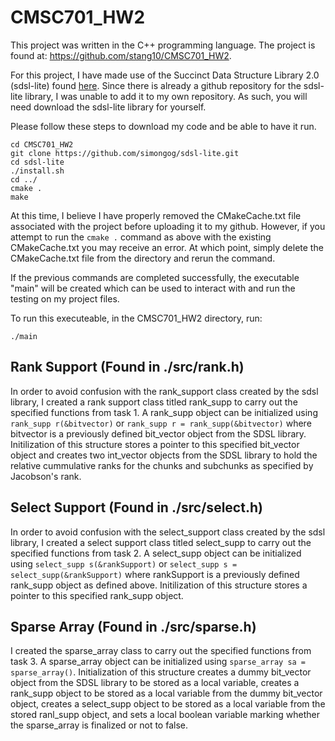 # CMSC701_HW2

This project was written in the C++ programming language. The project is found at: https://github.com/stang10/CMSC701_HW2. 

For this project, I have made use of the Succinct Data Structure Library 2.0 (sdsl-lite) found [here](https://github.com/simongog/sdsl-lite). Since there is already a github repository for the sdsl-lite library, I was unable to add it to my own repository. As such, you will need download the sdsl-lite library for yourself. 

Please follow these steps to download my code and be able to have it run. 

```git clone git@github.com:stang10/CMSC701_HW2.git
cd CMSC701_HW2
git clone https://github.com/simongog/sdsl-lite.git
cd sdsl-lite
./install.sh
cd ../
cmake . 
make
```

At this time, I believe I have properly removed the CMakeCache.txt file associated with the project before uploading it to my github. However, if you attempt to run the `cmake .` command as above with the existing CMakeCache.txt you may receive an error. At which point, simply delete the CMakeCache.txt file from the directory and rerun the command. 

If the previous commands are completed successfully, the executable "main" will be created which can be used to interact with and run the testing on my project files. 

To run this executeable, in the CMSC701_HW2 directory, run: 
```
./main
```

## Rank Support (Found in ./src/rank.h)
In order to avoid confusion with the rank_support class created by the sdsl library, I created a rank support class titled rank_supp to carry out the specified functions from task 1. A rank_supp object can be initialized using `rank_supp r(&bitvector)` or `rank_supp r = rank_supp(&bitvector)` where bitvector is a previously defined bit_vector object from the SDSL library. Initilization of this structure stores a pointer to this specified bit_vector object and creates two int_vector objects from the SDSL library to hold the relative cummulative ranks for the chunks and subchunks as specified by Jacobson's rank. 

## Select Support (Found in ./src/select.h)
In order to avoid confusion with the select_support class created by the sdsl library, I created a select support class titled select_supp to carry out the specified functions from task 2. A select_supp object can be initialized using `select_supp s(&rankSupport)` or `select_supp s = select_supp(&rankSupport)` where rankSupport is a previously defined rank_supp object as defined above. Initilization of this structure stores a pointer to this specified rank_supp object. 

## Sparse Array (Found in ./src/sparse.h)
I created the sparse_array class to carry out the specified functions from task 3. A sparse_array object can be initialized using `sparse_array sa = sparse_array()`. Initialization of this structure creates a dummy bit_vector object from the SDSL library to be stored as a local variable, creates a rank_supp object to be stored as a local variable from the dummy bit_vector object, creates a select_supp object to be stored as a local variable from the stored ranl_supp object, and sets a local boolean variable marking whether the sparse_array is finalized or not to false. 
